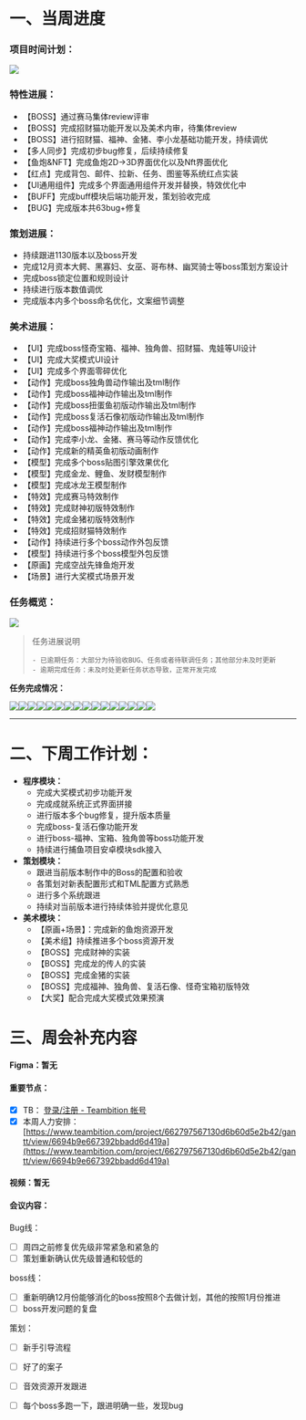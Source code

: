 # 一、当周进度
### 项目时间计划：
![](https://cdn.nlark.com/yuque/0/2024/png/12926950/1728731371716-5017ec2d-5937-456a-9314-458a055e2388.png)

### 特性进展：
+ 【BOSS】通过赛马集体review评审
+ 【BOSS】完成招财猫功能开发以及美术内审，待集体review
+ 【BOSS】进行招财猫、福神、金猪、李小龙基础功能开发，持续调优
+ 【多人同步】完成初步bug修复，后续持续修复
+ 【鱼炮&NFT】完成鱼炮2D->3D界面优化以及Nft界面优化
+ 【红点】完成背包、邮件、拉新、任务、图鉴等系统红点实装
+ 【UI通用组件】完成多个界面通用组件开发并替换，特效优化中
+ 【BUFF】完成buff模块后端功能开发，策划验收完成
+ 【BUG】完成版本共63bug+修复

### 策划进展：
+ 持续跟进1130版本以及boss开发
+ 完成12月资本大鳄、黑寡妇、女巫、哥布林、幽冥骑士等boss策划方案设计
+ 完成boss锁定位置和规则设计
+ 持续进行版本数值调优
+ 完成版本内多个boss命名优化，文案细节调整

### 美术进展：
+ 【UI】完成boss怪奇宝箱、福神、独角兽、招财猫、鬼娃等UI设计
+ 【UI】完成大奖模式UI设计
+ 【UI】完成多个界面零碎优化
+ 【动作】完成boss独角兽动作输出及tml制作
+ 【动作】完成boss福神动作输出及tml制作
+ 【动作】完成boss扭蛋鱼初版动作输出及tml制作
+ 【动作】完成boss复活石像初版动作输出及tml制作
+ 【动作】完成boss福神动作输出及tml制作
+ 【动作】完成李小龙、金猪、赛马等动作反馈优化
+ 【动作】完成新的精英鱼初版动画制作
+ 【模型】完成多个boss贴图引擎效果优化
+ 【模型】完成金龙、鲤鱼、发财模型制作
+ 【模型】完成冰龙王模型制作
+ 【特效】完成赛马特效制作
+ 【特效】完成财神初版特效制作
+ 【特效】完成金猪初版特效制作
+ 【特效】完成招财猫特效制作
+ 【动作】持续进行多个boss动作外包反馈
+ 【模型】持续进行多个boss模型外包反馈
+ 【原画】完成空战先锋鱼炮开发
+ 【场景】进行大奖模式场景开发

### 任务概览：
![](https://cdn.nlark.com/yuque/0/2024/png/12926950/1732358092815-9be18e51-878c-46f7-9c51-5f3fd375e11e.png)

> 任务进展说明
>
>     - 已逾期任务：大部分为待验收BUG、任务或者待联调任务；其他部分未及时更新
>     - 逾期完成任务：未及时处更新任务状态导致，正常开发完成
>

**任务完成情况：**

![](https://cdn.nlark.com/yuque/0/2024/png/12926950/1732358104563-30d17700-1872-4106-8ec3-79493e4f3ed0.png)![](https://cdn.nlark.com/yuque/0/2024/png/12926950/1732358103911-44706585-0366-4661-b098-d47d25c15e1e.png)![](https://cdn.nlark.com/yuque/0/2024/png/12926950/1732358104003-292b0c71-20aa-4bba-8e02-4d7aec894959.png)![](https://cdn.nlark.com/yuque/0/2024/png/12926950/1732358103973-2bf90acd-8d9a-42aa-8209-ec555675559a.png)![](https://cdn.nlark.com/yuque/0/2024/png/12926950/1732358103982-d2e5f1bb-d491-4112-a64a-d2f18dcdf017.png)![](https://cdn.nlark.com/yuque/0/2024/png/12926950/1732358106589-c552b830-9b31-44fa-be8b-ebbae69fdef9.png)![](https://cdn.nlark.com/yuque/0/2024/png/12926950/1732358106592-65783a66-053e-4264-a7b6-8db343fe4ed6.png)![](https://cdn.nlark.com/yuque/0/2024/png/12926950/1732358107145-c490c422-3b24-46c2-aec9-72aaceb7d0a6.png)![](https://cdn.nlark.com/yuque/0/2024/png/12926950/1732358107367-aa2a6b2b-6f53-4bb7-930d-c9ff64c9ee67.png)![](https://cdn.nlark.com/yuque/0/2024/png/12926950/1732358108367-2d74fb6d-153d-455c-a296-a9231265f57b.png)![](https://cdn.nlark.com/yuque/0/2024/png/12926950/1732358110005-ac80be34-1b41-4696-8ac1-1d7e4b14a7ea.png)![](https://cdn.nlark.com/yuque/0/2024/png/12926950/1732358112105-be23375a-7039-4807-b7f5-eb1ec593071e.png)![](https://cdn.nlark.com/yuque/0/2024/png/12926950/1732358110029-32c62df3-6e92-4fef-9250-f343726ff7ea.png)![](https://cdn.nlark.com/yuque/0/2024/png/12926950/1732358112510-351916f5-9e5c-4092-8ba7-0e23ebc0b7eb.png)![](https://cdn.nlark.com/yuque/0/2024/png/12926950/1732358112260-d0192796-6afd-42af-b671-27fb67d88a25.png)![](https://cdn.nlark.com/yuque/0/2024/png/12926950/1732358113859-2136f564-22bb-46fa-9a22-5fdf4cfc4eda.png)

---



# 二、下周工作计划：
+ **程序模块：**
    - 完成大奖模式初步功能开发
    - 完成成就系统正式界面拼接
    - 进行版本多个bug修复，提升版本质量
    - 完成boss-复活石像功能开发
    - 进行boss-福神、宝箱、独角兽等boss功能开发
    - 持续进行捕鱼项目安卓模块sdk接入
+ **策划模块：**
    - 跟进当前版本制作中的Boss的配置和验收
    - 各策划对新表配置形式和TML配置方式熟悉
    - 进行多个系统跟进
    - 持续对当前版本进行持续体验并提优化意见  
+ **美术模块：**
    - 【原画+场景】：完成新的鱼炮资源开发
    - 【美术组】持续推进多个boss资源开发
    - 【BOSS】完成财神的实装
    - 【BOSS】完成龙的传人的实装
    - 【BOSS】完成金猪的实装
    - 【BOSS】完成福神、独角兽、复活石像、怪奇宝箱初版特效
    - 【大奖】配合完成大奖模式效果预演

# 三、周会补充内容
#### Figma：暂无
#### 重要节点：
- [x] TB：  [登录/注册 - Teambition 帐号](https://www.teambition.com/plugin/calendar)
- [x] 本周人力安排：  [https://www.teambition.com/project/662797567130d6b60d5e2b42/gantt/view/6694b9e667392bbadd6d419a](https://www.teambition.com/project/662797567130d6b60d5e2b42/gantt/view/6694b9e667392bbadd6d419a)

#### 视频：暂无
#### 会议内容：
Bug线：

- [ ] 周四之前修复优先级非常紧急和紧急的
- [ ] 策划重新确认优先级普通和较低的

boss线：

- [ ] 重新明确12月份能够消化的boss按照8个去做计划，其他的按照1月份推进
- [ ] boss开发问题的复盘

策划：

- [ ] 新手引导流程
- [ ] 好了的案子
- [ ] 音效资源开发跟进
- [ ] 每个boss多跑一下，跟进明确一些，发现bug

